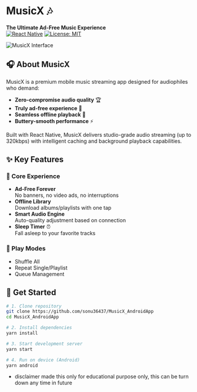# MusicX 🎶  
**The Ultimate Ad-Free Music Experience**  
[![React Native](https://img.shields.io/badge/React_Native-0.74-blue?logo=react)](https://reactnative.dev)
[![License: MIT](https://img.shields.io/badge/License-MIT-green)](https://opensource.org/licenses/MIT)

![MusicX Interface](https://via.placeholder.com/1200x400.png?text=MusicX+Player+Interface)

## 🎧 About MusicX
MusicX is a premium mobile music streaming app designed for audiophiles who demand:
- **Zero-compromise audio quality** 🏆
- **Truly ad-free experience** 🚫
- **Seamless offline playback** 💾
- **Buttery-smooth performance** ⚡

Built with React Native, MusicX delivers studio-grade audio streaming (up to 320kbps) with intelligent caching and background playback capabilities.

## ✨ Key Features
### 🎯 Core Experience
- **Ad-Free Forever**  
  No banners, no video ads, no interruptions
- **Offline Library**  
  Download albums/playlists with one tap
- **Smart Audio Engine**  
  Auto-quality adjustment based on connection
- **Sleep Timer** ⏰  
  Fall asleep to your favorite tracks



### 🔄 Play Modes
- Shuffle All
- Repeat Single/Playlist
- Queue Management


## 🚀 Get Started
```bash
# 1. Clone repository
git clone https://github.com/sonu36437/MusicX_AndroidApp
cd MusicX_AndroidApp

# 2. Install dependencies
yarn install

# 3. Start development server
yarn start

# 4. Run on device (Android)
yarn android
```
- disclaimer made this only for educational purpose only, this can be turn down any time in future 



